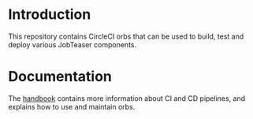 
# Introduction
This repository contains CircleCI orbs that can be used to build, test and
deploy various JobTeaser components.

# Documentation
The [handbook](doc/handbook.md) contains more information about CI and CD
pipelines, and explains how to use and maintain orbs.
